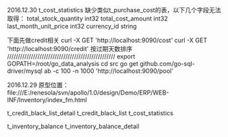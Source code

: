 
2016.12.30
t_cost_statistics 缺少类似t_purchase_cost的表，以下几个字段无法取得：
total_stock_quantity int32
total_cost_amount int32
last_month_unit_price int32
currency_id string

下面先做credit相关
curl -X GET 'http://localhost:9090/cost'
curl -X GET 'http://localhost:9090/credit'
按过期天数排序
//////////////////////////////////////////////////
export GOPATH=/root/go_data_analysis
cd src
go get github.com/go-sql-driver/mysql
ab -c 100 -n 1000 'http://localhost:9090/pool'

2016.12.29
原型位置：file:///E:/renesola/svn/apollo/1.0/design/Demo/ERP/WEB-INF/Inventory/index_fm.html



t_credit_black_list_detail
t_credit_black_list
t_cost_statistics

t_inventory_balance
t_inventory_balance_detail


